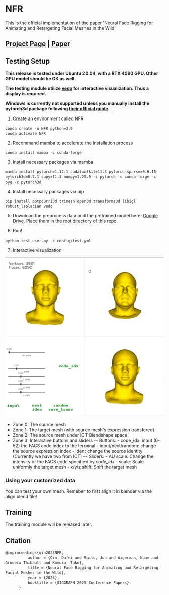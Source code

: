 # NFR

This is the official implementation of the paper 'Neural Face Rigging for Animating and Retargeting Facial Meshes in the Wild'

## [Project Page](https://dafei-qin.github.io/NFR/) | [Paper](https://arxiv.org/abs/2305.08296)

## Testing Setup

**This release is tested under Ubuntu 20.04, with a RTX 4090 GPU. Other GPU model should be OK as well.** 

**The testing module utilize [vedo](https://vedo.embl.es/) for interactive visualization. Thus a display is required.**

**Windows is currently not supported unless you manually install the pytorch3d package following [their official guide](https://github.com/facebookresearch/pytorch3d/blob/main/INSTALL.md).**

1. Create an environment called NFR
```shell
conda create -n NFR python=3.9
conda activate NFR
```

2. Recommand mamba to accelerate the installation process
```shell
conda install mamba -c conda-forge
```


3. Install necessary packages via mamba
```shell
mamba install pytorch=1.12.1 cudatoolkit=11.3 pytorch-sparse=0.6.15 pytorch3d=0.7.1 cupy=11.3 numpy=1.23.5 -c pytorch -c conda-forge -c pyg -c pytorch3d
```

4. Install necessary packages via pip
```shell
pip install potpourri3d trimesh open3d transforms3d libigl robust_laplacian vedo
```

5. Download the preprocess data and the pretrained model here: [Google Drive](https://drive.google.com/file/d/1cXXeU3AtpoGEVz2mhlWTSG1dEbAtCmD1/view?usp=sharing). Place them in the root directory of this repo.

6. Run!

```shell
python test_user.py -c config/test.yml
```

7. Interactive visualization

![](fig/vedo.png)

- Zone 0: The source mesh
- Zone 1: The target mesh (with source mesh's expression transfered)
- Zone 2: The source mesh under ICT Blendshape space
- Zone 3: Interactive buttons and sliders
    -- Buttons:
        - code_idx: input (0-52) the FACS code index to the terminal
        - input/next/random: change the source expression index
        - iden: change the source identity (Currently we have two from ICT)
    -- Sliders:
        - AU scale: Change the intensity of the FACS code specified by *code_idx*
        - scale: Scale uniformly the target mesh
        - x/y/z shift: Shift the target mesh
### Using your customized data

You can test your own mesh. Remeber to first align it in blender via the align.blend file!

## Training

The training module will be released later. 

## Citation


```
@inproceedings{qin2023NFR,
          author = {Qin, Dafei and Saito, Jun and Aigerman, Noam and Groueix Thibault and Komura, Taku},
          title = {Neural Face Rigging for Animating and Retargeting Facial Meshes in the Wild},
          year = {2023},
          booktitle = {SIGGRAPH 2023 Conference Papers},
      }
```